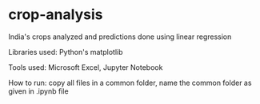 # crop-analysis
India's crops analyzed and predictions done using linear regression

Libraries used: Python's matplotlib

Tools used: Microsoft Excel, Jupyter Notebook

How to run: copy all files in a common folder, name the common folder as given in .ipynb file
